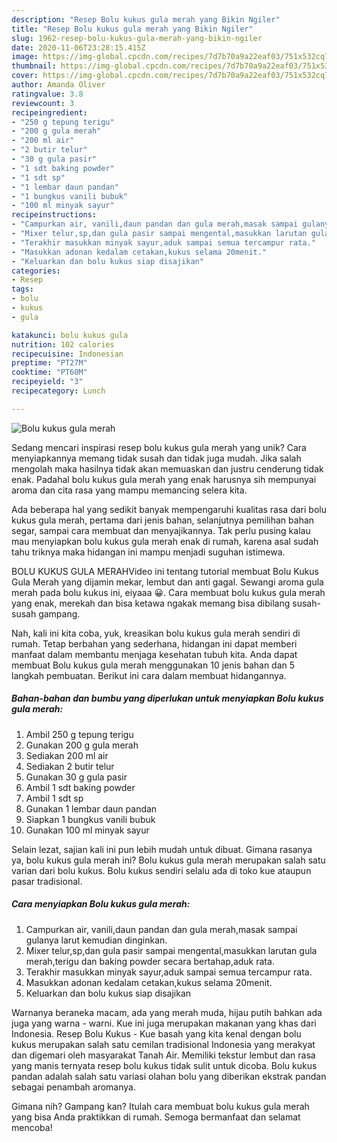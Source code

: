 ```yaml
---
description: "Resep Bolu kukus gula merah yang Bikin Ngiler"
title: "Resep Bolu kukus gula merah yang Bikin Ngiler"
slug: 1962-resep-bolu-kukus-gula-merah-yang-bikin-ngiler
date: 2020-11-06T23:28:15.415Z
image: https://img-global.cpcdn.com/recipes/7d7b70a9a22eaf03/751x532cq70/bolu-kukus-gula-merah-foto-resep-utama.jpg
thumbnail: https://img-global.cpcdn.com/recipes/7d7b70a9a22eaf03/751x532cq70/bolu-kukus-gula-merah-foto-resep-utama.jpg
cover: https://img-global.cpcdn.com/recipes/7d7b70a9a22eaf03/751x532cq70/bolu-kukus-gula-merah-foto-resep-utama.jpg
author: Amanda Oliver
ratingvalue: 3.8
reviewcount: 3
recipeingredient:
- "250 g tepung terigu"
- "200 g gula merah"
- "200 ml air"
- "2 butir telur"
- "30 g gula pasir"
- "1 sdt baking powder"
- "1 sdt sp"
- "1 lembar daun pandan"
- "1 bungkus vanili bubuk"
- "100 ml minyak sayur"
recipeinstructions:
- "Campurkan air, vanili,daun pandan dan gula merah,masak sampai gulanya larut kemudian dinginkan."
- "Mixer telur,sp,dan gula pasir sampai mengental,masukkan larutan gula merah,terigu dan baking powder secara bertahap,aduk rata."
- "Terakhir masukkan minyak sayur,aduk sampai semua tercampur rata."
- "Masukkan adonan kedalam cetakan,kukus selama 20menit."
- "Keluarkan dan bolu kukus siap disajikan"
categories:
- Resep
tags:
- bolu
- kukus
- gula

katakunci: bolu kukus gula 
nutrition: 102 calories
recipecuisine: Indonesian
preptime: "PT27M"
cooktime: "PT60M"
recipeyield: "3"
recipecategory: Lunch

---
```



![Bolu kukus gula merah](https://img-global.cpcdn.com/recipes/7d7b70a9a22eaf03/751x532cq70/bolu-kukus-gula-merah-foto-resep-utama.jpg)

Sedang mencari inspirasi resep bolu kukus gula merah yang unik? Cara menyiapkannya memang tidak susah dan tidak juga mudah. Jika salah mengolah maka hasilnya tidak akan memuaskan dan justru cenderung tidak enak. Padahal bolu kukus gula merah yang enak harusnya sih mempunyai aroma dan cita rasa yang mampu memancing selera kita.

Ada beberapa hal yang sedikit banyak mempengaruhi kualitas rasa dari bolu kukus gula merah, pertama dari jenis bahan, selanjutnya pemilihan bahan segar, sampai cara membuat dan menyajikannya. Tak perlu pusing kalau mau menyiapkan bolu kukus gula merah enak di rumah, karena asal sudah tahu triknya maka hidangan ini mampu menjadi suguhan istimewa.

BOLU KUKUS GULA MERAHVideo ini tentang tutorial membuat Bolu Kukus Gula Merah yang dijamin mekar, lembut dan anti gagal. Sewangi aroma gula merah pada bolu kukus ini, eiyaaa 😀. Cara membuat bolu kukus gula merah yang enak, merekah dan bisa ketawa ngakak memang bisa dibilang susah-susah gampang.


Nah, kali ini kita coba, yuk, kreasikan bolu kukus gula merah sendiri di rumah. Tetap berbahan yang sederhana, hidangan ini dapat memberi manfaat dalam membantu menjaga kesehatan tubuh kita. Anda dapat membuat Bolu kukus gula merah menggunakan 10 jenis bahan dan 5 langkah pembuatan. Berikut ini cara dalam membuat hidangannya.

<!--inarticleads1-->

##### Bahan-bahan dan bumbu yang diperlukan untuk menyiapkan Bolu kukus gula merah:

1. Ambil 250 g tepung terigu
1. Gunakan 200 g gula merah
1. Sediakan 200 ml air
1. Sediakan 2 butir telur
1. Gunakan 30 g gula pasir
1. Ambil 1 sdt baking powder
1. Ambil 1 sdt sp
1. Gunakan 1 lembar daun pandan
1. Siapkan 1 bungkus vanili bubuk
1. Gunakan 100 ml minyak sayur


Selain lezat, sajian kali ini pun lebih mudah untuk dibuat. Gimana rasanya ya, bolu kukus gula merah ini? Bolu kukus gula merah merupakan salah satu varian dari bolu kukus. Bolu kukus sendiri selalu ada di toko kue ataupun pasar tradisional. 

<!--inarticleads2-->

##### Cara menyiapkan Bolu kukus gula merah:

1. Campurkan air, vanili,daun pandan dan gula merah,masak sampai gulanya larut kemudian dinginkan.
1. Mixer telur,sp,dan gula pasir sampai mengental,masukkan larutan gula merah,terigu dan baking powder secara bertahap,aduk rata.
1. Terakhir masukkan minyak sayur,aduk sampai semua tercampur rata.
1. Masukkan adonan kedalam cetakan,kukus selama 20menit.
1. Keluarkan dan bolu kukus siap disajikan


Warnanya beraneka macam, ada yang merah muda, hijau putih bahkan ada juga yang warna - warni. Kue ini juga merupakan makanan yang khas dari Indonesia. Resep Bolu Kukus - Kue basah yang kita kenal dengan bolu kukus merupakan salah satu cemilan tradisional Indonesia yang merakyat dan digemari oleh masyarakat Tanah Air. Memiliki tekstur lembut dan rasa yang manis ternyata resep bolu kukus tidak sulit untuk dicoba. Bolu kukus pandan adalah salah satu variasi olahan bolu yang diberikan ekstrak pandan sebagai penambah aromanya. 

Gimana nih? Gampang kan? Itulah cara membuat bolu kukus gula merah yang bisa Anda praktikkan di rumah. Semoga bermanfaat dan selamat mencoba!
